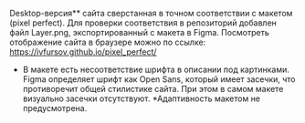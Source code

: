 Desktop-версия** сайта сверстанная в точном соответствии с макетом (pixel perfect).
Для проверки соответствия в репозиторий добавлен файл Layer.png, экспортированный с макета в Figma. 
Посмотреть отображение сайта в браузере можно по ссылке: https://ivfursov.github.io/pixel_perfect/
* В макете есть несоответствие шрифта в описании под картинками. Figma определяет шрифт как Open Sans, который имеет засечки,
что противоречит общей стилистике сайта. При этом в самом макете визуально засечки отсутствуют.
*Адаптивность макетом не предусмотрена.
